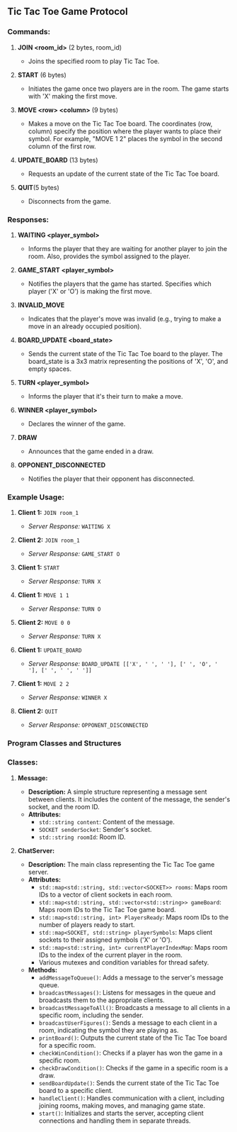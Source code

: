 ## Tic Tac Toe Game Protocol

### Commands:

1. **JOIN \<room_id\>** (2 bytes, room_id)
    - Joins the specified room to play Tic Tac Toe.

2. **START** (6 bytes)
    - Initiates the game once two players are in the room. The game starts with 'X' making the first move.

3. **MOVE \<row\> \<column\>** (9 bytes)
    - Makes a move on the Tic Tac Toe board. The coordinates (row, column) specify the position where the player wants to place their symbol. For example, "MOVE 1 2" places the symbol in the second column of the first row.

4. **UPDATE_BOARD** (13 bytes)
    - Requests an update of the current state of the Tic Tac Toe board.

5. **QUIT**(5 bytes)
    - Disconnects from the game.

### Responses:

1. **WAITING \<player_symbol\>**
    - Informs the player that they are waiting for another player to join the room. Also, provides the symbol assigned to the player.

2. **GAME_START \<player_symbol\>**
    - Notifies the players that the game has started. Specifies which player ('X' or 'O') is making the first move.

3. **INVALID_MOVE**
    - Indicates that the player's move was invalid (e.g., trying to make a move in an already occupied position).

4. **BOARD_UPDATE \<board_state\>**
    - Sends the current state of the Tic Tac Toe board to the player. The board_state is a 3x3 matrix representing the positions of 'X', 'O', and empty spaces.

5. **TURN \<player_symbol\>**
    - Informs the player that it's their turn to make a move.

6. **WINNER \<player_symbol\>**
    - Declares the winner of the game.

7. **DRAW**
    - Announces that the game ended in a draw.

8. **OPPONENT_DISCONNECTED**
    - Notifies the player that their opponent has disconnected.

### Example Usage:

1. **Client 1:** `JOIN room_1`
   - *Server Response:* `WAITING X`

2. **Client 2:** `JOIN room_1`
   - *Server Response:* `GAME_START O`

3. **Client 1:** `START`
   - *Server Response:* `TURN X`

4. **Client 1:** `MOVE 1 1`
   - *Server Response:* `TURN O`

5. **Client 2:** `MOVE 0 0`
   - *Server Response:* `TURN X`

6. **Client 1:** `UPDATE_BOARD`
   - *Server Response:* `BOARD_UPDATE [['X', ' ', ' '], [' ', 'O', ' '], [' ', ' ', ' ']]`

7. **Client 1:** `MOVE 2 2`
   - *Server Response:* `WINNER X`

8. **Client 2:** `QUIT`
   - *Server Response:* `OPPONENT_DISCONNECTED`

### Program Classes and Structures

### Classes:

1. **Message:**
   - **Description:** A simple structure representing a message sent between clients. It includes the content of the message, the sender's socket, and the room ID.
   - **Attributes:**
     - `std::string content`: Content of the message.
     - `SOCKET senderSocket`: Sender's socket.
     - `std::string roomId`: Room ID.

2. **ChatServer:**
   - **Description:** The main class representing the Tic Tac Toe game server.
   - **Attributes:**
     - `std::map<std::string, std::vector<SOCKET>> rooms`: Maps room IDs to a vector of client sockets in each room.
     - `std::map<std::string, std::vector<std::string>> gameBoard`: Maps room IDs to the Tic Tac Toe game board.
     - `std::map<std::string, int> PlayersReady`: Maps room IDs to the number of players ready to start.
     - `std::map<SOCKET, std::string> playerSymbols`: Maps client sockets to their assigned symbols ('X' or 'O').
     - `std::map<std::string, int> currentPlayerIndexMap`: Maps room IDs to the index of the current player in the room.
     - Various mutexes and condition variables for thread safety.
   - **Methods:**
     - `addMessageToQueue()`: Adds a message to the server's message queue.
     - `broadcastMessages()`: Listens for messages in the queue and broadcasts them to the appropriate clients.
     - `broadcastMessageToAll()`: Broadcasts a message to all clients in a specific room, including the sender.
     - `broadcastUserFigures()`: Sends a message to each client in a room, indicating the symbol they are playing as.
     - `printBoard()`: Outputs the current state of the Tic Tac Toe board for a specific room.
     - `checkWinCondition()`: Checks if a player has won the game in a specific room.
     - `checkDrawCondition()`: Checks if the game in a specific room is a draw.
     - `sendBoardUpdate()`: Sends the current state of the Tic Tac Toe board to a specific client.
     - `handleClient()`: Handles communication with a client, including joining rooms, making moves, and managing game state.
     - `start()`: Initializes and starts the server, accepting client connections and handling them in separate threads.
